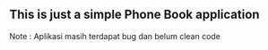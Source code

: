 ## This is just a simple Phone Book application

Note : Aplikasi masih terdapat bug dan belum clean code